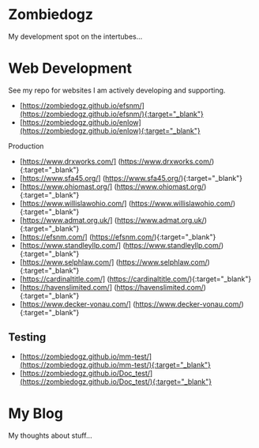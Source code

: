 # Zombiedogz

My development spot on the intertubes...


# Web Development

See my repo for websites I am actively developing and supporting.
- [https://zombiedogz.github.io/efsnm/](https://zombiedogz.github.io/efsnm/){:target="_blank"}
- [https://zombiedogz.github.io/enlow](https://zombiedogz.github.io/enlow){:target="_blank"}

Production
- [https://www.drxworks.com/] (https://www.drxworks.com/){:target="_blank"}
- [https://www.sfa45.org/] (https://www.sfa45.org/){:target="_blank"}
- [https://www.ohiomast.org/] (https://www.ohiomast.org/){:target="_blank"}
- [https://www.willislawohio.com/] (https://www.willislawohio.com/){:target="_blank"}
- [https://www.admat.org.uk/] (https://www.admat.org.uk/){:target="_blank"}
- [https://efsnm.com/] (https://efsnm.com/){:target="_blank"}
- [https://www.standleyllp.com/] (https://www.standleyllp.com/){:target="_blank"}
- [https://www.selphlaw.com/] (https://www.selphlaw.com/){:target="_blank"}
- [https://cardinaltitle.com/] (https://cardinaltitle.com/){:target="_blank"}
- [https://havenslimited.com/] (https://havenslimited.com/){:target="_blank"}
- [https://www.decker-vonau.com/] (https://www.decker-vonau.com/){:target="_blank"}


## Testing
- [https://zombiedogz.github.io/mm-test/](https://zombiedogz.github.io/mm-test/){:target="_blank"}
- [https://zombiedogz.github.io/Doc_test/](https://zombiedogz.github.io/Doc_test/){:target="_blank"}


# My Blog

My thoughts about stuff...

